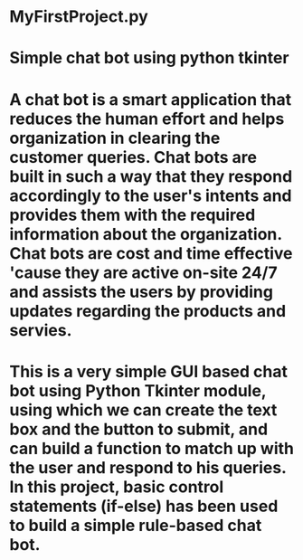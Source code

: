 # MyFirstProject.py
# Simple chat bot using python tkinter
# A chat bot is a smart application that reduces the human effort and helps organization in clearing the customer queries. Chat bots are built in such a way that they respond accordingly to the user's intents and provides them with the required information about the organization. Chat bots are cost and time effective 'cause they are active on-site 24/7 and assists the users by providing updates regarding the products and servies.
# This is a very simple GUI based chat bot using Python Tkinter module, using which we can create the text box and the button to submit, and can build a function to match up with the user and respond to his queries. In this project, basic control statements (if-else) has been used to build a simple rule-based chat bot.

